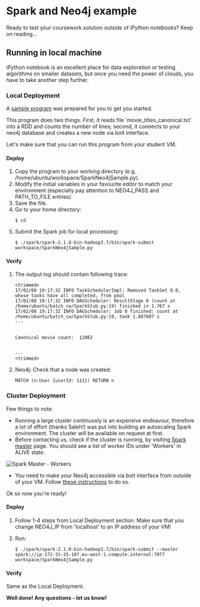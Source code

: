 # Spark and Neo4j example

Ready to test your coursework solution outside of iPython notebooks? Keep on reading...

## Running in local machine

iPython notebook is an excellent place for data exploration or testing algorithms on smaller datasets, but once you need the power of clouds, you have to take another step further.

### Local Deployment

A [sample program](https://github.com/tomncooper/CSC8101-Documentation/blob/master/spark/python-stub/SparkNeo4jSample.py) was prepared for you to get you started.

This program does two things. First, it reads file 'movie_titles_canonical.txt' into a RDD and counts the number of lines; second, it connects to your neo4j database and creates a new node via bolt interface.

Let's make sure that you can run this program from your student VM. 

#### Deploy

1. Copy the program to your working directory (e.g. /home/ubuntu/workspace/SparkNeo4jSample.py).
2. Modify the initial variables in your favourite editor to match your environment (especially pay attention to NEO4J_PASS and PATH_TO_FILE entries).
3. Save the file.
4. Go to your home directory:
    ```shell
    $ cd
    ```   
5. Submit the Spark job for local processing:
    ```shell
    $ ./spark/spark-2.1.0-bin-hadoop2.7/bin/spark-submit workspace/SparkNeo4jSample.py
    ```
#### Verify

1. The output log should contain following trace:
    ```log
    <trimmed>
    17/02/08 19:17:32 INFO TaskSchedulerImpl: Removed TaskSet 0.0, whose tasks have all completed, from pool
    17/02/08 19:17:32 INFO DAGScheduler: ResultStage 0 (count at /home/ubuntu/batch_cw/SparkStub.py:19) finished in 1.767 s
    17/02/08 19:17:32 INFO DAGScheduler: Job 0 finished: count at /home/ubuntu/batch_cw/SparkStub.py:19, took 1.887607 s
    ---
    
    
    Canonical movie count:  12862
    
    
    ---
    <trimmed>
    ```
2. Neo4j: Check that a node was created:

    ```
    MATCH (n:User {userId: 111}) RETURN n
    ```

### Cluster Deployment

Few things to note:

* Running a large cluster continuosly is an expensive endeavour, therefore a lot of effort (thanks Saleh!) was put into building an autoscaling Spark environment. The cluster will be available on request at first.
* Before contacting us, check if the cluster is running, by visiting [Spark master](http://52.213.206.26:8080) page. You should see a list of worker IDs under 'Workers' in ALIVE state.

![Spark Master - Workers](https://github.com/tomncooper/CSC8101-Documentation/blob/master/spark/python-stub/images/SparkMaster_workers.png)

* You need to make your Neo4j accessible via bolt interface from outside of your VM. Follow [these instructions](https://github.com/tomncooper/CSC8101-Documentation/blob/master/spark/python-stub/Neo4j-open-bolt-interface.md) to do so.

Ok so now you're ready!

#### Deploy

1. Follow 1-4 steps from Local Deployment section. Make sure that you change NEO4J_IP from 'localhost' to an IP address of your VM!
2. Run:

   ```shell
   $ ./spark/spark-2.1.0-bin-hadoop2.7/bin/spark-submit --master spark://ip-172-31-25-107.eu-west-1.compute.internal:7077 workspace/SparkNeo4jSample.py
   ```
   
#### Verify

Same as the Local Deployment.

**Well done! Any questions - let us know!**
